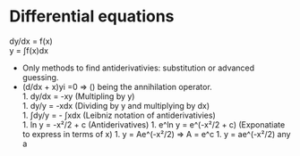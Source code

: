 # Differential equations

dy/dx = f(x)  
y = ∫f(x)dx  
- Only methods to find antiderivativies: substitution or advanced guessing.  
- (d/dx + x)yi =0  => () being the annihilation operator.  
		1. dy/dx = -xy (Multipling by y)  
		1. dy/y = -xdx (Dividing by y and multiplying by dx)  
		1. ∫dy/y = - ∫xdx (Leibniz notation of antiderivativies)  
		1. ln y = -x²/2 + c (Antiderivatives)
		1. e^ln y = e^(-x²/2 + c) (Exponatiate to express in terms of x)
		1. y = Ae^(-x²/2) => A = e^c
		1. y = ae^(-x²/2) any a

